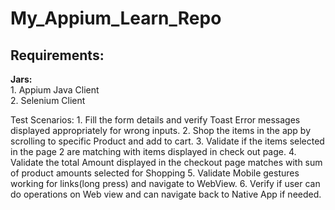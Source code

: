 # My_Appium_Learn_Repo

## Requirements:
  <b>Jars:</b><br>
      1. Appium Java Client <br>
      2. Selenium Client
      

Test Scenarios:
	1. Fill the form details and verify Toast Error messages displayed appropriately for wrong inputs.
	2. Shop the items in the app by scrolling to specific Product and add to cart.
	3. Validate if the items selected in the page 2 are matching with items displayed in check out page.
	4. Validate the total Amount displayed in the checkout page matches with sum of product amounts selected for Shopping
	5. Validate Mobile gestures working for links(long press) and navigate to WebView.
	6. Verify if user can do operations on Web view and can navigate back to Native App if needed.